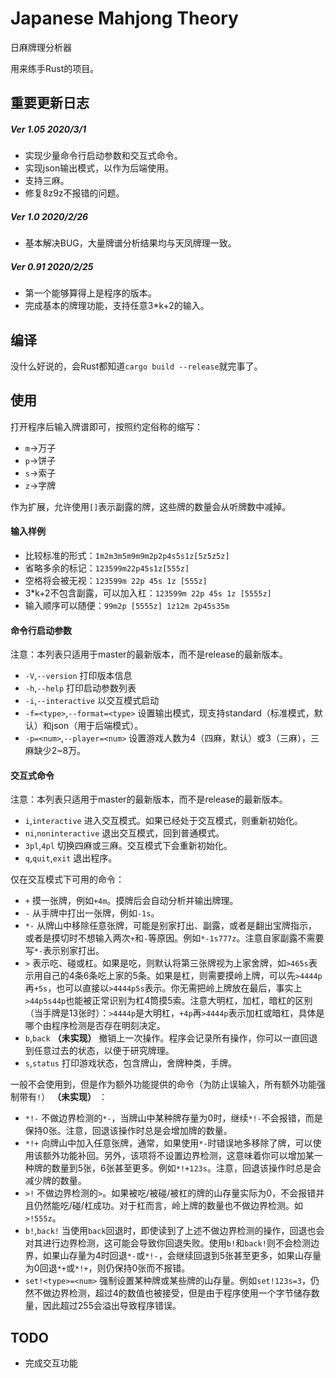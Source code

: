 # Japanese Mahjong Theory

日麻牌理分析器

用来练手Rust的项目。

## 重要更新日志

##### Ver 1.05 2020/3/1

* 实现少量命令行启动参数和交互式命令。
* 实现json输出模式，以作为后端使用。
* 支持三麻。
* 修复8z9z不报错的问题。

##### Ver 1.0 2020/2/26

* 基本解决BUG，大量牌谱分析结果均与天凤牌理一致。

##### Ver 0.91 2020/2/25

* 第一个能够算得上是程序的版本。
* 完成基本的牌理功能，支持任意3*k+2的输入。

## 编译

没什么好说的，会Rust都知道`cargo build --release`就完事了。

## 使用

打开程序后输入牌谱即可，按照约定俗称的缩写：

* `m`->万子
* `p`->饼子
* `s`->索子
* `z`->字牌

作为扩展，允许使用`[]`表示副露的牌，这些牌的数量会从听牌数中减掉。

#### 输入样例

* 比较标准的形式：`1m2m3m5m9m9m2p2p4s5s1z[5z5z5z]`
* 省略多余的标记：`123599m22p45s1z[555z]`
* 空格将会被无视：`123599m 22p 45s 1z [555z]`
* 3*k+2不包含副露，可以加入杠：`123599m 22p 45s 1z [5555z]`
* 输入顺序可以随便：`99m2p [5555z] 1z12m 2p45s35m`

#### 命令行启动参数

注意：本列表只适用于master的最新版本，而不是release的最新版本。

* `-V`,`--version` 打印版本信息
* `-h`,`--help` 打印启动参数列表
* `-i`,`--interactive` 以交互模式启动
* `-f=<type>`,`--format=<type>` 设置输出模式，现支持standard（标准模式，默认）和json（用于后端模式）。
* `-p=<num>`,`--player=<num>` 设置游戏人数为4（四麻，默认）或3（三麻），三麻缺少2~8万。

#### 交互式命令

注意：本列表只适用于master的最新版本，而不是release的最新版本。

* `i`,`interactive` 进入交互模式。如果已经处于交互模式，则重新初始化。
* `ni`,`noninteractive` 退出交互模式，回到普通模式。
* `3pl`,`4pl` 切换四麻或三麻。交互模式下会重新初始化。
* `q`,`quit`,`exit` 退出程序。

仅在交互模式下可用的命令：

* `+` 摸一张牌，例如`+4m`。摸牌后会自动分析并输出牌理。
* `-` 从手牌中打出一张牌，例如`-1s`。
* `*-` 从牌山中移除任意张牌，可能是别家打出、副露，或者是翻出宝牌指示，或者是摸切时不想输入两次`+`和`-`等原因。例如`*-1s777z`。注意自家副露不需要写`*-`表示别家打出。
* `>` 表示吃、碰或杠。如果是吃，则默认将第三张牌视为上家舍牌，如`>465s`表示用自己的4条6条吃上家的5条。如果是杠，则需要摸岭上牌，可以先`>4444p`再`+5s`，也可以直接以`>4444p5s`表示。你无需把岭上牌放在最后，事实上`>44p5s44p`也能被正常识别为杠4筒摸5索。注意大明杠，加杠，暗杠的区别（当手牌是13张时）：`>4444p`是大明杠，`+4p`再`>4444p`表示加杠或暗杠，具体是哪个由程序检测是否存在明刻决定。
* `b`,`back` **（未实现）** 撤销上一次操作。程序会记录所有操作，你可以一直回退到任意过去的状态，以便于研究牌理。
* `s`,`status` 打印游戏状态，包含牌山，舍牌种类，手牌。

一般不会使用到，但是作为额外功能提供的命令（为防止误输入，所有额外功能强制带有`!`） **（未实现）** ：

* `*!-` 不做边界检测的`*-`，当牌山中某种牌存量为0时，继续`*!-`不会报错，而是保持0张。注意，回退该操作时总是会增加牌的数量。
* `*!+` 向牌山中加入任意张牌，通常，如果使用`*-`时错误地多移除了牌，可以使用该额外功能补回。另外，该项将不设置边界检测，这意味着你可以增加某一种牌的数量到5张，6张甚至更多。例如`*!+123s`。注意，回退该操作时总是会减少牌的数量。
* `>!` 不做边界检测的`>`。如果被吃/被碰/被杠的牌的山存量实际为0，不会报错并且仍然能吃/碰/杠成功。对于杠而言，岭上牌的数量也不做边界检测。如`>!555z`。
* `b!`,`back!` 当使用`back`回退时，即使读到了上述不做边界检测的操作，回退也会对其进行边界检测，这可能会导致你回退失败。使用`b!`和`back!`则不会检测边界，如果山存量为4时回退`*-`或`*!-`，会继续回退到5张甚至更多，如果山存量为0回退`*+`或`*!+`，则仍保持0张而不报错。
* `set!<type>=<num>` 强制设置某种牌或某些牌的山存量。例如`set!123s=3`，仍然不做边界检测，超过4的数值也被接受，但是由于程序使用一个字节储存数量，因此超过255会溢出导致程序错误。

## TODO

* 完成交互功能
